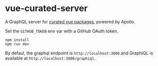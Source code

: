 # vue-curated-server

A GraphQL server for [curated vue packages](https://github.com/Akryum/vue-curated), powered by Apollo.

Set the `GITHUB_TOKEN` env var with a GitHub OAuth token.

```
npm install
npm run dev
```

By defaul, the graphql endpoint is `http://localhost:3000` and GraphiQL is available at `http://localhost:3000/graphiql`.
